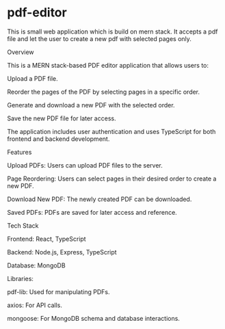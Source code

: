 # pdf-editor
This is small web application which is build on mern stack. It accepts a pdf file and let the user to create a new pdf with selected pages only.

Overview

This is a MERN stack-based PDF editor application that allows users to:

Upload a PDF file.

Reorder the pages of the PDF by selecting pages in a specific order.

Generate and download a new PDF with the selected order.

Save the new PDF file for later access.

The application includes user authentication and uses TypeScript for both frontend and backend development.

Features

Upload PDFs: Users can upload PDF files to the server.

Page Reordering: Users can select pages in their desired order to create a new PDF.

Download New PDF: The newly created PDF can be downloaded.

Saved PDFs: PDFs are saved for later access and reference.

Tech Stack

Frontend: React, TypeScript

Backend: Node.js, Express, TypeScript

Database: MongoDB

Libraries:

pdf-lib: Used for manipulating PDFs.

axios: For API calls.

mongoose: For MongoDB schema and database interactions.
